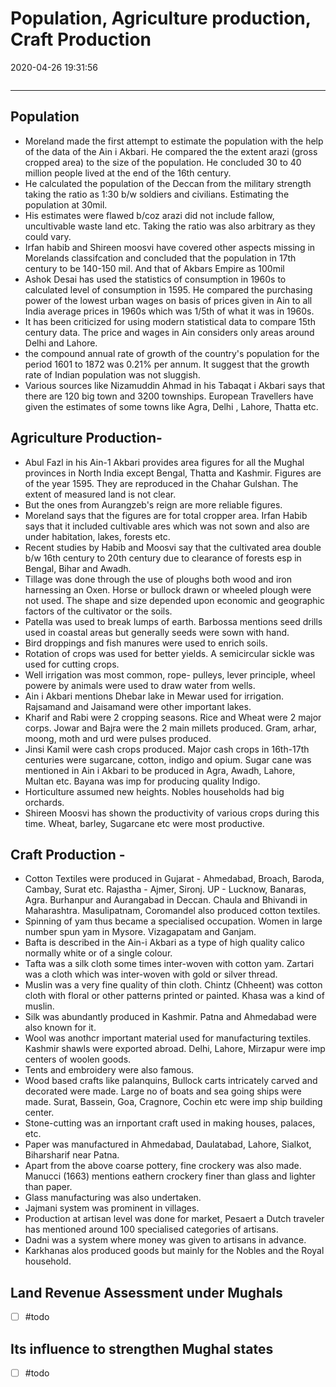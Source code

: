 # Population, Agriculture production, Craft Production
2020-04-26 19:31:56
```toc
```
---


##  Population 
-   Moreland made the first attempt to estimate the population with the help of the data of the Ain i Akbari. He compared the the extent arazi (gross cropped area) to the size of the population. He concluded 30 to 40 million people lived at the end of the 16th century.
-   He calculated the population of the Deccan from the military strength taking the ratio as 1:30 b/w soldiers and civilians. Estimating the population at 30mil.
-   His estimates were flawed b/coz arazi did not include fallow, uncultivable waste land etc. Taking the ratio was also arbitrary as they could vary.
-   Irfan habib and Shireen moosvi have covered other aspects missing in Morelands classifcation and concluded that the population in 17th century to be 140-150 mil. And that of Akbars Empire as 100mil
-   Ashok Desai has used the statistics of consumption in 1960s to calculated level of consumption in 1595. He compared the purchasing power of the lowest urban wages on basis of prices given in Ain to all India average prices in 1960s which was 1/5th of what it was in 1960s.
-   It has been criticized for using modern statistical data to compare 15th century data. The price and wages in Ain considers only areas around Delhi and Lahore.
-   the compound annual rate of growth of the country's population for the period 1601 to 1872 was 0.21% per annum. It suggest that the growth rate of Indian population was not sluggish.
-   Various sources like Nizamuddin Ahmad in his Tabaqat i Akbari says that there are 120 big town and 3200 townships. European Travellers have given the estimates of some towns like Agra, Delhi , Lahore, Thatta etc.

 
##  Agriculture Production-
-   Abul Fazl in his Ain-1 Akbari provides area figures for all the Mughal provinces in North India except Bengal, Thatta and Kashmir. Figures are of the year 1595. They are reproduced in the Chahar Gulshan. The extent of measured land is not clear.
-   But the ones from Aurangzeb's reign are more reliable figures.
-   Moreland says that the figures are for total cropper area. Irfan Habib says that it included cultivable ares which was not sown and also are under habitation, lakes, forests etc.
-   Recent studies by Habib and Moosvi say that the cultivated area double b/w 16th century to 20th century due to clearance of forests esp in Bengal, Bihar and Awadh.
-   Tillage was done through the use of ploughs both wood and iron harnessing an Oxen. Horse or bullock drawn or wheeled plough were not used. The shape and size depended upon economic and geographic factors of the cultivator or the soils.
-   Patella was used to break lumps of earth. Barbossa mentions seed drills used in coastal areas but generally seeds were sown with hand.
-   Bird droppings and fish manures were used to enrich soils.
-   Rotation of crops was used for better yields. A semicircular sickle was used for cutting crops.
-   Well irrigation was most common, rope- pulleys, lever principle, wheel powere by animals were used to draw water from wells.
-   Ain i Akbari mentions Dhebar lake in Mewar used for irrigation. Rajsamand and Jaisamand were other important lakes.
-   Kharif and Rabi were 2 cropping seasons. Rice and Wheat were 2 major corps. Jowar and Bajra were the 2 main millets produced. Gram, arhar, moong, moth and urd were pulses produced.
-   Jinsi Kamil were cash crops produced. Major cash crops in 16th-17th centuries were sugarcane, cotton, indigo and opium. Sugar cane was mentioned in Ain i Akbari to be produced in Agra, Awadh, Lahore, Multan etc. Bayana was imp for producing quality Indigo.
-   Horticulture assumed new heights. Nobles households had big orchards.
-   Shireen Moosvi has shown the productivity of various crops during this time. Wheat, barley, Sugarcane etc were most productive.
 

##  Craft Production -
-   Cotton Textiles were produced in Gujarat - Ahmedabad, Broach, Baroda, Cambay, Surat etc. Rajastha - Ajmer, Sironj. UP - Lucknow, Banaras, Agra. Burhanpur and Aurangabad in Deccan. Chaula and Bhivandi in Maharashtra. Masulipatnam, Coromandel also produced cotton textiles.
-   Spinning of yam thus became a specialised occupation. Women in large number spun yam in Mysore. Vizagapatam and Ganjam.
-   Bafta is described in the Ain-i Akbari as a type of high quality calico normally white or of a single colour.
-   Tafta was a silk cloth some times inter-woven with cotton yam. Zartari was a cloth which was inter-woven with gold or silver thread.
-   Muslin was a very fine quality of thin cloth. Chintz (Chheent) was cotton cloth with floral or other patterns printed or painted. Khasa was a kind of muslin.
-   Silk was abundantly produced in Kashmir. Patna and Ahmedabad were also known for it.
-   Wool was anothcr important material used for manufacturing textiles. Kashmir shawls were exported abroad. Delhi, Lahore, Mirzapur were imp centers of woolen goods.
-   Tents and embroidery were also famous.
-   Wood based crafts like palanquins, Bullock carts intricately carved and decorated were made. Large no of boats and sea going ships were made. Surat, Bassein, Goa, Cragnore, Cochin etc were imp ship building center.
-   Stone-cutting was an irnportant craft used in making houses, palaces, etc.
-   Paper was manufactured in Ahmedabad, Daulatabad, Lahore, Sialkot, Biharsharif near Patna.
-   Apart from the above coarse pottery, fine crockery was also made. Manucci (1663) mentions eathern crockery finer than glass and lighter than paper.
-   Glass manufacturing was also undertaken.
-   Jajmani system was prominent in villages.
-   Production at artisan level was done for market, Pesaert a Dutch traveler has mentioned around 100 specialised categories of artisans.
-   Dadni was a system where money was given to artisans in advance.
-   Karkhanas alos produced goods but mainly for the Nobles and the Royal household.
 
 
##  Land Revenue Assessment under Mughals
- [ ]   #todo 


##  Its influence to strengthen Mughal states
- [ ]   #todo 





